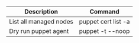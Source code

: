 | Description | Command |
| --- | --- |
| List all managed nodes | puppet cert list -a |
| Dry run puppet agent | puppet -t --noop |
